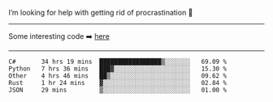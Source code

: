 I’m looking for help with getting rid of procrastination 🤔

-----

Some interesting code :arrow_right: [here](https://github.com/zhen8838/playground)

-----

<!--START_SECTION:waka-->
```text
C#       34 hrs 19 mins  █████████████████▒░░░░░░░   69.09 % 
Python   7 hrs 36 mins   ███▓░░░░░░░░░░░░░░░░░░░░░   15.30 % 
Other    4 hrs 46 mins   ██▒░░░░░░░░░░░░░░░░░░░░░░   09.62 % 
Rust     1 hr 24 mins    ▓░░░░░░░░░░░░░░░░░░░░░░░░   02.84 % 
JSON     29 mins         ▒░░░░░░░░░░░░░░░░░░░░░░░░   01.00 % 
```
<!--END_SECTION:waka-->

<!--
**zhen8838/zhen8838** is a ✨ _special_ ✨ repository because its `README.md` (this file) appears on your GitHub profile.

Here are some ideas to get you started:

- 🔭 I’m currently working on ...
- 🌱 I’m currently learning ...
- 👯 I’m looking to collaborate on ...
 ...
- 💬 Ask me about ...
- 📫 How to reach me: ...
- 😄 Pronouns: ...
- ⚡ Fun fact: ...
-->
